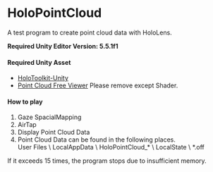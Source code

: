 # HoloPointCloud

A test program to create point cloud data with HoloLens.

**Required Unity Editor Version: 5.5.1f1**

#### Required Unity Asset
- <a href="https://github.com/Microsoft/HoloToolkit-Unity">HoloToolkit-Unity</a>
- <a href="https://www.assetstore.unity3d.com/#!/content/19811?aid=1100lGoW">Point Cloud Free Viewer</a> Please remove except Shader.

#### How to play
1. Gaze SpacialMapping<br />
2. AirTap<br />
3. Display Point Cloud Data<br />
4. Point Cloud Data can be found in the following places.<br />
   User Files \ LocalAppData \ HoloPointCloud_* \ LocalState \ *.off<br />

If it exceeds 15 times, the program stops due to insufficient memory.
